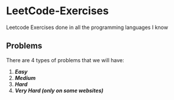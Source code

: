 # LeetCode-Exercises
Leetcode Exercises done in all the programming languages I know

## Problems
There are 4 types of problems that we will have:
1. ***Easy***
2. ***Medium***
3. ***Hard***
4. ***Very Hard (only on some websites)***

